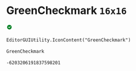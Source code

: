 # GreenCheckmark `16x16`
<img src="/img/GreenCheckmark.png" width=16 height=16>

``` CSharp
EditorGUIUtility.IconContent("GreenCheckmark")
```
```
GreenCheckmark
```
```
-6203206191837598201
```
